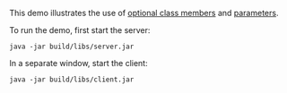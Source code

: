 This demo illustrates the use of [optional class members][1] and
[parameters][2].

To run the demo, first start the server:

```
java -jar build/libs/server.jar
```

In a separate window, start the client:

```
java -jar build/libs/client.jar
```

[1]: https://doc.zeroc.com/ice/4.0/language-mappings/java-mapping/client-side-slice-to-java-mapping/java-mapping-for-optional-data-members
[2]: https://doc.zeroc.com/ice/4.0/language-mappings/java-mapping/client-side-slice-to-java-mapping/java-mapping-for-operations
